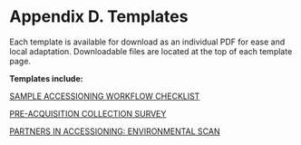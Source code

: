 # Appendix D. Templates

Each template is available for download as an individual PDF for ease and local adaptation. Downloadable files are located at the top of each template page.

**Templates include:**

[SAMPLE ACCESSIONING WORKFLOW CHECKLIST](sample-accessioning-workflow-checklist.md)

[PRE-ACQUISITION COLLECTION SURVEY](pre-acquisition-collection-survey.md)

[PARTNERS IN ACCESSIONING: ENVIRONMENTAL SCAN](partners-in-accessioning-environmental-scan.md)
